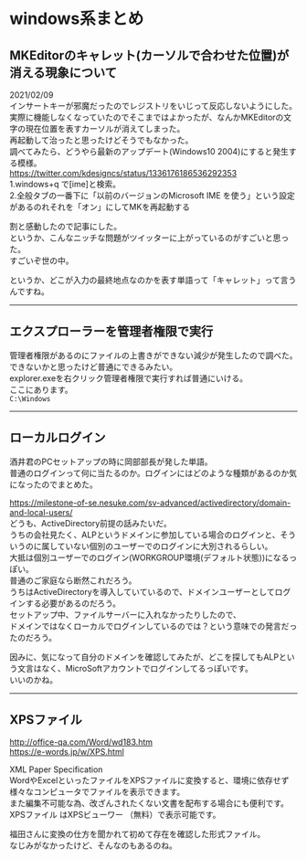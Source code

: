 # windows系まとめ

## MKEditorのキャレット(カーソルで合わせた位置)が消える現象について

2021/02/09  
インサートキーが邪魔だったのでレジストリをいじって反応しないようにした。  
実際に機能しなくなっていたのでそこまではよかったが、なんかMKEditorの文字の現在位置を表すカーソルが消えてしまった。  
再起動して治ったと思ったけどそうでもなかった。  
調べてみたら、どうやら最新のアップデート(Windows10 2004)にすると発生する模様。  
<https://twitter.com/kdesigncs/status/1336176186536292353>  
1.windows+q で[ime]と検索。  
2.全般タブの一番下に「以前のバージョンのMicrosoft IME を使う」という設定があるのれそれを「オン」にしてMKを再起動する

割と感動したので記事にした。  
というか、こんなニッチな問題がツイッターに上がっているのがすごいと思った。  
すごいぞ世の中。  

というか、どこが入力の最終地点なのかを表す単語って「キャレット」って言うんですね。  

---

## エクスプローラーを管理者権限で実行

管理者権限があるのにファイルの上書きができない減少が発生したので調べた。  
できないかと思ったけど普通にできるみたい。  
explorer.exeを右クリック管理者権限で実行すれば普通にいける。  
ここにあります。  
`C:\Windows`

---

## ローカルログイン

酒井君のPCセットアップの時に岡部部長が発した単語。  
普通のログインって何に当たるのか。ログインにはどのような種類があるのか気になったのでまとめた。  

<https://milestone-of-se.nesuke.com/sv-advanced/activedirectory/domain-and-local-users/>  
どうも、ActiveDirectory前提の話みたいだ。  
うちの会社見たく、ALPというドメインに参加している場合のログインと、そういうのに属していない個別のユーザーでのログインに大別されるらしい。  
大抵は個別ユーザーでのログイン(WORKGROUP環境(デフォルト状態))になるっぽい。  
普通のご家庭なら断然これだろう。  
うちはActiveDirectoryを導入していているので、ドメインユーザーとしてログインする必要があるのだろう。  
セットアップ中、ファイルサーバーに入れなかったりしたので、  
ドメインではなくローカルでログインしているのでは？という意味での発言だったのだろう。  

因みに、気になって自分のドメインを確認してみたが、どこを探してもALPという文言はなく、MicroSoftアカウントでログインしてるっぽいです。  
いいのかね。  

---

## XPSファイル

<http://office-qa.com/Word/wd183.htm>  
<https://e-words.jp/w/XPS.html>  

XML Paper Specification  
WordやExcelといったファイルをXPSファイルに変換すると、環境に依存せず様々なコンピュータでファイルを表示できます。  
また編集不可能な為、改ざんされたくない文書を配布する場合にも便利です。XPSファイル はXPSビューワー （無料）で表示可能です。  

福田さんに変換の仕方を聞かれて初めて存在を確認した形式ファイル。  
なじみがなかったけど、そんなのもあるのね。  
